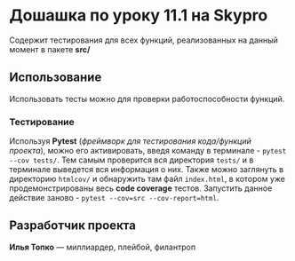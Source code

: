 # Дошашка по уроку 11.1 на Skypro
Содержит тестирования для всех функций, реализованных на данный момент в пакете **src/**

## Использование
Использовать тесты можно для проверки работоспособности функций.

### Тестирование
Используя **Pytest** (_фреймворк для тестирования кода/функций проекта_), можно его активировать, введя команду в
терминале - `pytest --cov tests/`. Тем самым проверится вся директория `tests/` и в терминале выведется вся информация
о них. Также можно заглянуть в директорию `htmlcov/` и обнаружить там файл `index.html`, в котором уже
продемонстрированы весь **code coverage** тестов. Запустить данное действие заново - 
`pytest --cov=src --cov-report=html`. 

## Разработчик проекта
**Илья Топко** — миллиардер, плейбой, филантроп